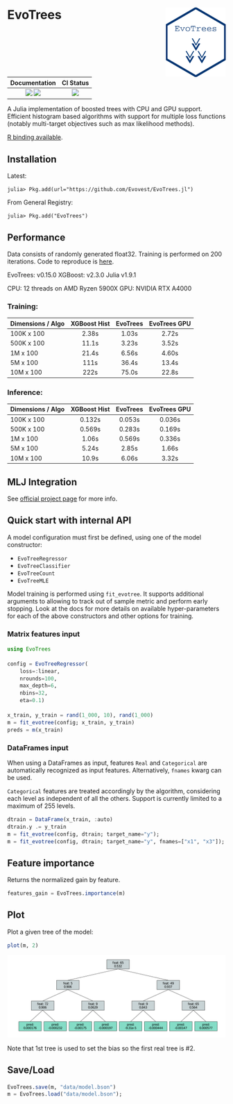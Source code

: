 
# EvoTrees <a href="https://evovest.github.io/EvoTrees.jl/dev/"><img src="figures/hex-evotrees-2.png" align="right" height="160"/></a>


| Documentation | CI Status |
|:------------------------:|:----------------:|
| [![][docs-stable-img]][docs-stable-url] [![][docs-latest-img]][docs-latest-url] | [![][ci-img]][ci-url] |

[docs-latest-img]: https://img.shields.io/badge/docs-latest-blue.svg
[docs-latest-url]: https://evovest.github.io/EvoTrees.jl/dev

[docs-stable-img]: https://img.shields.io/badge/docs-stable-blue.svg
[docs-stable-url]: https://evovest.github.io/EvoTrees.jl/stable

[ci-img]: https://github.com/Evovest/EvoTrees.jl/workflows/CI/badge.svg
[ci-url]: https://github.com/Evovest/EvoTrees.jl/actions?query=workflow%3ACI+branch%3Amain

A Julia implementation of boosted trees with CPU and GPU support.
Efficient histogram based algorithms with support for multiple loss functions (notably multi-target objectives such as max likelihood methods).

[R binding available](https://github.com/Evovest/EvoTrees).


## Installation

Latest:

```julia-repl
julia> Pkg.add(url="https://github.com/Evovest/EvoTrees.jl")
```

From General Registry:

```julia-repl
julia> Pkg.add("EvoTrees")
```

## Performance

Data consists of randomly generated float32. Training is performed on 200 iterations. Code to reproduce is [here](https://github.com/Evovest/EvoTrees.jl/blob/main/experiments/benchmarks-regressor.jl). 

EvoTrees: v0.15.0
XGBoost: v2.3.0
Julia v1.9.1

CPU: 12 threads on AMD Ryzen 5900X
GPU: NVIDIA RTX A4000

### Training: 

| Dimensions   / Algo | XGBoost Hist | EvoTrees | EvoTrees GPU |
|---------------------|:------------:|:--------:|:------------:|
| 100K x 100          |     2.38s    |   1.03s  |     2.72s    |
| 500K x 100          |     11.1s    |   3.23s  |     3.52s    |
| 1M x 100            |     21.4s    |   6.56s  |     4.60s    |
| 5M x 100            |     111s     |   36.4s  |     13.4s    |
| 10M x 100           |     222s     |   75.0s  |     22.8s    |

### Inference:

| Dimensions   / Algo | XGBoost Hist | EvoTrees | EvoTrees GPU |
|---------------------|:------------:|:--------:|:------------:|
| 100K x 100          |    0.132s    |  0.053s  |    0.036s    |
| 500K x 100          |    0.569s    |  0.283s  |    0.169s    |
| 1M x 100            |    1.06s     |  0.569s  |    0.336s    |
| 5M x 100            |    5.24s     |  2.85s   |    1.66s     |
| 10M x 100           |    10.9s     |  6.06s   |    3.32s     |

## MLJ Integration

See [official project page](https://github.com/alan-turing-institute/MLJ.jl) for more info.

## Quick start with internal API

A model configuration must first be defined, using one of the model constructor:
- `EvoTreeRegressor`
- `EvoTreeClassifier`
- `EvoTreeCount`
- `EvoTreeMLE`

Model training is performed using `fit_evotree`. 
It supports additional arguments to allowing to track out of sample metric and perform early stopping. 
Look at the docs for more details on available hyper-parameters for each of the above constructors and other options for training.

### Matrix features input

```julia
using EvoTrees

config = EvoTreeRegressor(
    loss=:linear, 
    nrounds=100, 
    max_depth=6,
    nbins=32,
    eta=0.1)

x_train, y_train = rand(1_000, 10), rand(1_000)
m = fit_evotree(config; x_train, y_train)
preds = m(x_train)
```

### DataFrames input

When using a DataFrames as input, features `Real` and `Categorical` are automatically recognized as input features. Alternatively, `fnames` kwarg can be used. 

`Categorical` features are treated accordingly by the algorithm, considering each level as independent of all the others. Support is currently limited to a maximum of 255 levels.

```julia
dtrain = DataFrame(x_train, :auto)
dtrain.y .= y_train
m = fit_evotree(config, dtrain; target_name="y");
m = fit_evotree(config, dtrain; target_name="y", fnames=["x1", "x3"]);
```

## Feature importance

Returns the normalized gain by feature.

```julia
features_gain = EvoTrees.importance(m)
```

## Plot

Plot a given tree of the model:

```julia
plot(m, 2)
```

![](figures/plot_tree.png)

Note that 1st tree is used to set the bias so the first real tree is #2.

## Save/Load

```julia
EvoTrees.save(m, "data/model.bson")
m = EvoTrees.load("data/model.bson");
```
